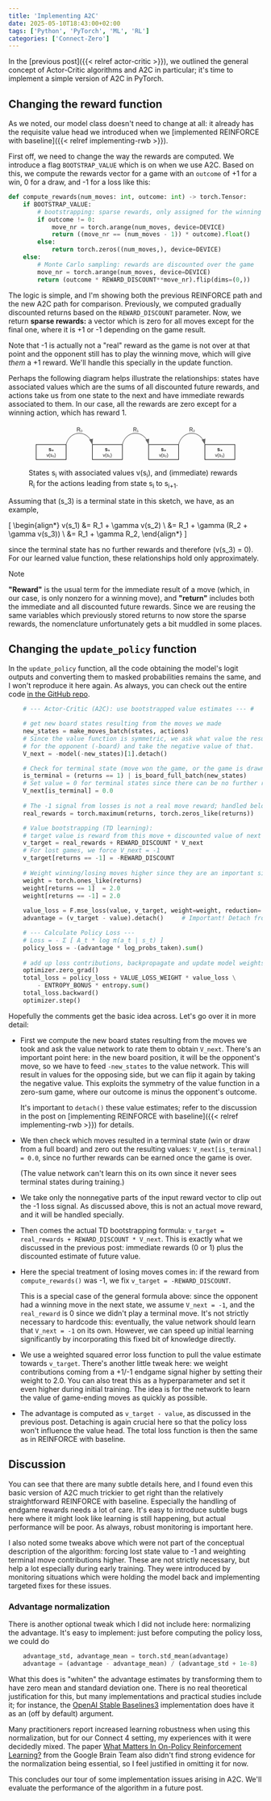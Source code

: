 ```yaml
---
title: 'Implementing A2C'
date: 2025-05-10T18:43:00+02:00
tags: ['Python', 'PyTorch', 'ML', 'RL']
categories: ['Connect-Zero']
---
```


In the [previous post]({{< relref actor-critic >}}), we outlined the general concept of
Actor-Critic algorithms and A2C in particular; it's time to implement a simple version of A2C
in PyTorch.

## Changing the reward function

As we noted, our model class doesn't need to change at all: it already has the requisite
value head we introduced when we [implemented REINFORCE with baseline]({{< relref implementing-rwb >}}).

First off, we need to change the way the rewards are computed. We introduce a flag
``BOOTSTRAP_VALUE`` which is on when we use A2C. Based on this, we compute the rewards
vector for a game with an ``outcome`` of +1 for a win, 0 for a draw, and -1 for a loss
like this:

```py
def compute_rewards(num_moves: int, outcome: int) -> torch.Tensor:
    if BOOTSTRAP_VALUE:
        # bootstrapping: sparse rewards, only assigned for the winning move
        if outcome != 0:
            move_nr = torch.arange(num_moves, device=DEVICE)
            return ((move_nr == (num_moves - 1)) * outcome).float()
        else:
            return torch.zeros((num_moves,), device=DEVICE)
    else:
        # Monte Carlo sampling: rewards are discounted over the game
        move_nr = torch.arange(num_moves, device=DEVICE)
        return (outcome * REWARD_DISCOUNT**move_nr).flip(dims=(0,))
```

The logic is simple, and I'm showing both the previous REINFORCE path and the new A2C path
for comparison. Previously, we computed gradually discounted returns based on the
``REWARD_DISCOUNT`` parameter. Now, we return **sparse rewards:** a vector which is zero for all
moves except for the final one, where it is +1 or -1 depending on the game result.

Note that -1 is actually not a "real" reward as the game is not over at that point and the
opponent still has to play the winning move, which will give *them* a +1 reward. We'll handle this
specially in the update function.

Perhaps the following diagram helps illustrate the relationships: states have associated values
which are the sums of all discounted future rewards, and actions take us
from one state to the next and have immediate rewards associated to them. In our case, all
the rewards are zero except for a winning action, which has reward 1.

<figure>
<svg viewbox="30 25 570 100" xmlns="http://www.w3.org/2000/svg" font-family="sans-serif" fill="currentColor" stroke="currentColor" stroke-width="1.5">
  <!-- States -->
  <rect x="50" y="80" width="80" height="40" fill="none" />
  <text x="90" y="97" text-anchor="middle" font-weight="bold" stroke="none">s₀</text>
  <text x="90" y="113" text-anchor="middle" font-size="12" stroke="none">v(s₀)</text>
  <rect x="200" y="80" width="80" height="40" fill="none" />
  <text x="240" y="97" text-anchor="middle" font-weight="bold" stroke="none">s₁</text>
  <text x="240" y="113" text-anchor="middle" font-size="12" stroke="none">v(s₁)</text>
  <rect x="350" y="80" width="80" height="40" fill="none" />
  <text x="390" y="97" text-anchor="middle" font-weight="bold" stroke="none">s₂</text>
  <text x="390" y="113" text-anchor="middle" font-size="12" stroke="none">v(s₂)</text>
  <rect x="500" y="80" width="80" height="40" fill="none" />
  <text x="540" y="97" text-anchor="middle" font-weight="bold" stroke="none">s₃</text>
  <text x="540" y="113" text-anchor="middle" font-size="12" stroke="none">v(s₃)</text>
  <!-- Arrows with rewards -->
  <path d="M130,80 C140,40 190,40 200,80" fill="none" stroke="#666" marker-end="url(#arrowhead)" />
  <text x="166" y="45" text-anchor="middle" font-size="14" stroke="none">R₀</text>
  <path d="M280,80 C290,40 340,40 350,80" fill="none" stroke="#666" marker-end="url(#arrowhead)" />
  <text x="316" y="45" text-anchor="middle" font-size="14" stroke="none">R₁</text>
  <path d="M430,80 C440,40 490,40 500,80" fill="none" stroke="#666" marker-end="url(#arrowhead)" />
  <text x="466" y="45" text-anchor="middle" font-size="14" stroke="none">R₂</text>
  <!-- Arrowhead definition -->
  <defs>
    <marker id="arrowhead" markerWidth="10" markerHeight="7" refX="10" refY="3.5" orient="auto" stroke-width="0">
      <polygon points="0 0, 10 3.5, 0 7" fill="#666" />
    </marker>
  </defs>
</svg>
<figcaption>
  <p>States s<sub>i</sub> with associated values v(s<sub>i</sub>), and (immediate) rewards
  R<sub>i</sub> for the actions leading from state s<sub>i</sub> to s<sub>i+1</sub>.</p>
</figcaption>
</figure>

Assuming that \(s_3\) is a terminal state in this sketch, we have, as an example,

\[
\begin{align*}
    v(s_1) &= R_1 + \gamma v(s_2) \\
           &= R_1 + \gamma (R_2 + \gamma v(s_3)) \\
           &= R_1 + \gamma R_2,
\end{align*}
\]

since the terminal state has no further rewards and therefore \(v(s_3) = 0\).
For our learned value function, these relationships hold only approximately.


> [!NOTE]
> **"Reward"** is the usual term for the immediate
result of a move (which, in our case, is only nonzero for a winning move), and **"return"**
includes both the immediate and all discounted future rewards. Since we are reusing the
same variables which previously stored returns to now store the sparse rewards, the nomenclature
unfortunately gets a bit muddled in some places.

## Changing the ``update_policy`` function

In the ``update_policy`` function, all the code obtaining the model's logit outputs and
converting them to masked probabilities remains the same, and I won't reproduce it here again.
As always, you can check out the entire code
[in the GitHub repo](https://github.com/c-f-h/connect-zero/blob/main/train/main.py).

```py
    # --- Actor-Critic (A2C): use bootstrapped value estimates --- #

    # get new board states resulting from the moves we made
    new_states = make_moves_batch(states, actions)
    # Since the value function is symmetric, we ask what value the resulting state has
    # for the opponent (-board) and take the negative value of that.
    V_next = -model(-new_states)[1].detach()

    # Check for terminal state (move won the game, or the game is drawn)
    is_terminal = (returns == 1) | is_board_full_batch(new_states)
    # Set value = 0 for terminal states since there can be no further rewards
    V_next[is_terminal] = 0.0
    
    # The -1 signal from losses is not a real move reward; handled below.
    real_rewards = torch.maximum(returns, torch.zeros_like(returns))

    # Value bootstrapping (TD learning):
    # target value is reward from this move + discounted value of next state
    v_target = real_rewards + REWARD_DISCOUNT * V_next
    # For lost games, we force V_next = -1
    v_target[returns == -1] = -REWARD_DISCOUNT
    
    # Weight winning/losing moves higher since they are an important signal and rare
    weight = torch.ones_like(returns)
    weight[returns == 1]  = 2.0
    weight[returns == -1] = 2.0
    
    value_loss = F.mse_loss(value, v_target, weight=weight, reduction='sum')
    advantage = (v_target - value).detach()     # Important! Detach from value network

    # --- Calculate Policy Loss ---
    # Loss = - Σ [ A_t * log π(a_t | s_t) ]
    policy_loss = -(advantage * log_probs_taken).sum()
    
    # add up loss contributions, backpropagate and update model weights
    optimizer.zero_grad()
    total_loss = policy_loss + VALUE_LOSS_WEIGHT * value_loss \
        - ENTROPY_BONUS * entropy.sum()
    total_loss.backward()
    optimizer.step()
```

Hopefully the comments get the basic idea across. Let's go over it in more detail:

- First we compute the new board states resulting from the moves we took and ask the value
  network to rate them to obtain ``V_next``. There's an important point here: in the new board
  position, it will be the opponent's move, so we have to feed ``-new_states`` to the value
  network. This will result in values for the opposing side, but we can flip it again by
  taking the negative value. This exploits the symmetry of the value function in a zero-sum
  game, where our outcome is minus the opponent's outcome.

  It's important to ``detach()`` these value estimates; refer to the discussion in the post on
  [implementing REINFORCE with baseline]({{< relref implementing-rwb >}}) for details.
- We then check which moves resulted in a terminal state (win or draw from a full board) and
  zero out the resulting values: ``V_next[is_terminal] = 0.0``, since no further rewards
  can be earned once the game is over.

  (The value network can't learn this on its own since it never sees terminal states during
  training.)
- We take only the nonnegative parts of the input reward vector to clip out the -1 loss
  signal. As discussed above, this is not an actual move reward, and it will be handled specially.
- Then comes the actual TD bootstrapping formula:
  ``v_target = real_rewards + REWARD_DISCOUNT * V_next``. This is exactly what we discussed in
  the previous post: immediate rewards (0 or 1) plus the discounted estimate of future value.
- Here the special treatment of losing moves comes in: if the reward from ``compute_rewards()``
  was -1, we fix ``v_target = -REWARD_DISCOUNT``.

  This is a special case of the general formula above: since the opponent had a winning
  move in the next state, we assume ``V_next = -1``, and the ``real_reward`` is 0 since
  we didn't play a terminal move.
  It's not strictly necessary to hardcode this: eventually, the value network should learn
  that ``V_next = -1`` on its own.
  However, we can speed up initial learning significantly by incorporating this
  fixed bit of knowledge directly.
- We use a weighted squared error loss function to pull the value estimate towards ``v_target``.
  There's another little tweak here: we weight contributions coming from a +1/-1 endgame
  signal higher by setting their weight to 2.0. You can also treat this as a hyperparameter and
  set it even higher during initial training. The idea is for the network to learn the value
  of game-ending moves as quickly as possible.
- The advantage is computed as ``v_target - value``, as discussed in the previous post.
  Detaching is again crucial here so that the policy loss won't influence the value head.
  The total loss function is then the same as in REINFORCE with baseline.

## Discussion

You can see that there are many subtle details here, and I found even this basic version of A2C
much trickier to get right than the relatively straightforward REINFORCE with baseline.
Especially the handling of endgame rewards needs a lot of care. It's easy to introduce subtle
bugs here where it might look like learning is still happening, but actual performance will be
poor. As always, robust monitoring is important here.

I also noted some tweaks above which were not part of the conceptual description of the
algorithm: forcing lost state value to -1 and weighting terminal move contributions higher.
These are not strictly necessary, but help a lot especially during early training.
They were introduced by monitoring situations which were holding the model back and
implementing targeted fixes for these issues.

### Advantage normalization

There is another optional tweak which I did not include here: normalizing the advantage.
It's easy to implement: just before computing the policy loss, we could do

```py
    advantage_std, advantage_mean = torch.std_mean(advantage)
    advantage = (advantage - advantage_mean) / (advantage_std + 1e-8)
```

What this does is "whiten" the advantage estimates by transforming them to have zero mean
and standard deviation one.
There is no real theoretical justification for this, but many implementations and practical
studies include it; for instance, the
[OpenAI Stable Baselines3](https://stable-baselines3.readthedocs.io/en/master/modules/a2c.html#parameters)
implementation does have it as an (off by default) argument.

Many practitioners report increased learning robustness when using this normalization,
but for our Connect 4 setting, my experiences with it were decidedly mixed.
The paper [What Matters In On-Policy Reinforcement Learning?](https://arxiv.org/abs/2006.05990)
from the Google Brain Team also didn't find strong evidence for the normalization being
essential, so I feel justified in omitting it for now.

This concludes our tour of some implementation issues arising in A2C. We'll evaluate the
performance of the algorithm in a future post.
